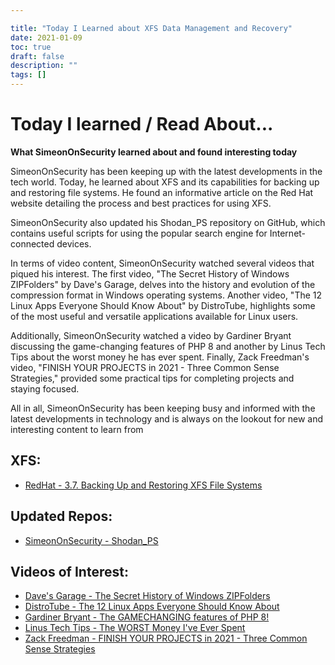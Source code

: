 ```yaml
---

title: "Today I Learned about XFS Data Management and Recovery"
date: 2021-01-09
toc: true
draft: false
description: ""
tags: []
---
```

# Today I learned / Read About...
**What SimeonOnSecurity learned about and found interesting today**

SimeonOnSecurity has been keeping up with the latest developments in the tech world. Today, he learned about XFS and its capabilities for backing up and restoring file systems. He found an informative article on the Red Hat website detailing the process and best practices for using XFS.

SimeonOnSecurity also updated his Shodan_PS repository on GitHub, which contains useful scripts for using the popular search engine for Internet-connected devices.

In terms of video content, SimeonOnSecurity watched several videos that piqued his interest. The first video, "The Secret History of Windows ZIPFolders" by Dave's Garage, delves into the history and evolution of the compression format in Windows operating systems. Another video, "The 12 Linux Apps Everyone Should Know About" by DistroTube, highlights some of the most useful and versatile applications available for Linux users.

Additionally, SimeonOnSecurity watched a video by Gardiner Bryant discussing the game-changing features of PHP 8 and another by Linus Tech Tips about the worst money he has ever spent. Finally, Zack Freedman's video, "FINISH YOUR PROJECTS in 2021 - Three Common Sense Strategies," provided some practical tips for completing projects and staying focused.

All in all, SimeonOnSecurity has been keeping busy and informed with the latest developments in technology and is always on the lookout for new and interesting content to learn from

## XFS:
- [RedHat - 3.7. Backing Up and Restoring XFS File Systems](https://access.redhat.com/documentation/en-us/red_hat_enterprise_linux/7/html/storage_administration_guide/xfsbackuprestore)

## Updated Repos:
- [SimeonOnSecurity - Shodan_PS](https://github.com/simeononsecurity/Shodan_PS)

## Videos of Interest:
- [Dave's Garage - The Secret History of Windows ZIPFolders](https://www.youtube.com/watch?v=aQUtUQ_L8Yk)
- [DistroTube - The 12 Linux Apps Everyone Should Know About](https://www.youtube.com/watch?v=6chA0L_AT6k)
- [Gardiner Bryant - The GAMECHANGING features of PHP 8!](https://www.youtube.com/watch?v=f_cwnwaEwaY)
- [Linus Tech Tips - The WORST Money I've Ever Spent](https://www.youtube.com/watch?v=sLM_vO4d2Jg)
- [Zack Freedman - FINISH YOUR PROJECTS in 2021 - Three Common Sense Strategies](https://www.youtube.com/watch?v=L1j93RnIxEo)

